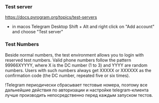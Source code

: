 ### Test server
https://docs.pyrogram.org/topics/test-servers
- in macos Telegram Desktop Shift + Alt and right click on "Add account" and choose "Test server"

### Test Numbers
Beside normal numbers, the test environment allows you to login with reserved test numbers. Valid phone numbers follow the pattern 99966XYYYY, where X is the DC number (1 to 3) and YYYY are random numbers. Users with such numbers always get XXXXX or XXXXXX as the confirmation code (the DC number, repeated five or six times).

!Telegram периодически сбрасывает тестовые номера, поэтому все дальнейшие действия по авторизации и настройке telegram-клиента лучше производить непосредственно перед каждым запуском тестов.